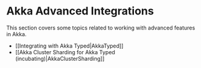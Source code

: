 <!--- Copyright (C) 2009-2019 Lightbend Inc. <https://www.lightbend.com> -->
# Akka Advanced Integrations

This section covers some topics related to working with advanced features in Akka.

- [[Integrating with Akka Typed|AkkaTyped]]
- [[Akka Cluster Sharding for Akka Typed (incubating)|AkkaClusterSharding]]
